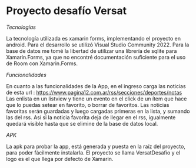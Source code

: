 <h1>Proyecto desafío Versat</h1>


*Tecnologías*

La tecnología utilizada es xamarin forms, implementando el proyecto en android. Para el desarrollo se utilizó Visual Studio Community 2022. Para la base de datos me tomé la libertad de utilizar una librería de sqlite para Xamarin.Forms, ya que no encontré documentación suficiente para el uso de Room con Xamarin.Forms.

*Funcionalidades*

En cuanto a las funcionalidades de la App, en el ingreso carga las noticias de esta url : https://www.pagina12.com.ar/rss/secciones/deportes/notas
Las enlista en un listview y tiene un evento en el click de un ítem que hace que lo puedas setear en favorito, o borrar de favoritos.
Las noticias favoritas serán guardadas y luego cargadas primeras en la lista, y sumando las del rss. Así si la noticia favorita deja de llegar en el rss, igualmente quedará visible hasta que se elimine de la base de datos local.

*APK*

La apk para probar la app, está generada y puesta en la raíz del proyecto, para poder fácilmente instalarla. El proyecto se llama VersatDesafio y el logo es el que llega por defecto de Xamarin.




